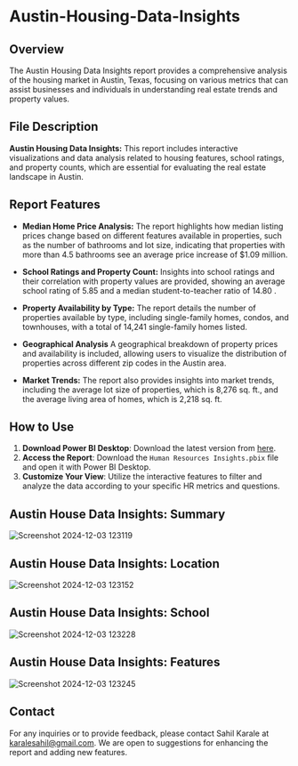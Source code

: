 # Austin-Housing-Data-Insights

## Overview
The Austin Housing Data Insights report provides a comprehensive analysis of the housing market in Austin, Texas, focusing on various metrics that can assist businesses and individuals in understanding real estate trends and property values.

## File Description 
**Austin Housing Data Insights:** This report includes interactive visualizations and data analysis related to housing features, school ratings, and property counts, which are essential for evaluating the real estate landscape in Austin.

## Report Features
* **Median Home Price Analysis:** The report highlights how median listing prices change based on different features available in properties, such as the number of bathrooms and lot size, indicating that properties with more than 4.5 bathrooms see an average price increase of $1.09 million.

* **School Ratings and Property Count:** Insights into school ratings and their correlation with property values are provided, showing an average school rating of 5.85 and a median student-to-teacher ratio of 14.80 .

* **Property Availability by Type:** The report details the number of properties available by type, including single-family homes, condos, and townhouses, with a total of 14,241 single-family homes listed.

* **Geographical Analysis** A geographical breakdown of property prices and availability is included, allowing users to visualize the distribution of properties across different zip codes in the Austin area.

* **Market Trends:** The report also provides insights into market trends, including the average lot size of properties, which is 8,276 sq. ft., and the average living area of homes, which is 2,218 sq. ft.

## How to Use
1. **Download Power BI Desktop**: Download the latest version from [here](https://powerbi.microsoft.com/desktop/).
2. **Access the Report**: Download the `Human Resources Insights.pbix` file and open it with Power BI Desktop.
3. **Customize Your View**: Utilize the interactive features to filter and analyze the data according to your specific HR metrics and questions.

## Austin House Data Insights: Summary
![Screenshot 2024-12-03 123119](https://github.com/user-attachments/assets/4023e307-05bf-420f-b8c1-af460fe91805)

## Austin House Data Insights: Location
![Screenshot 2024-12-03 123152](https://github.com/user-attachments/assets/af28ca6a-08ca-4b08-83e4-4de349e4a645)

## Austin House Data Insights: School
![Screenshot 2024-12-03 123228](https://github.com/user-attachments/assets/8104e1e3-274b-49d9-8296-3b6616cc4ef1)

## Austin House Data Insights: Features
![Screenshot 2024-12-03 123245](https://github.com/user-attachments/assets/0fd320df-e671-44ad-88e1-6dac4f463157)



## Contact
For any inquiries or to provide feedback, please contact Sahil Karale at karalesahil@gmail.com. We are open to suggestions for enhancing the report and adding new features.
